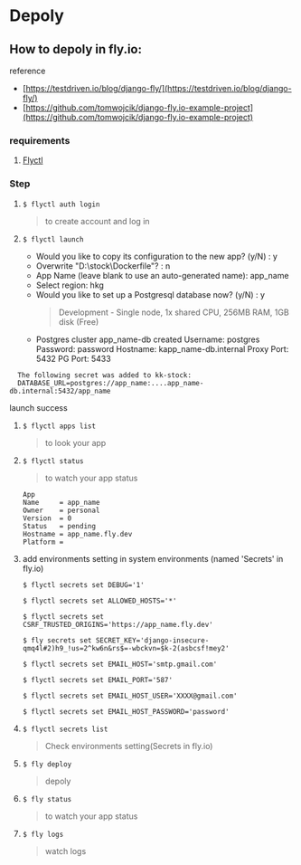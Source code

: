 # Depoly

## How to depoly in fly.io:

reference
*  [https://testdriven.io/blog/django-fly/](https://testdriven.io/blog/django-fly/)
* [https://github.com/tomwojcik/django-fly.io-example-project](https://github.com/tomwojcik/django-fly.io-example-project)


### requirements

1. [Flyctl](https://fly.io/docs/flyctl/installing/)

### Step
1.  ```$ flyctl auth login```
    > to create account and log in 


1. ```$ flyctl launch```
    
    * Would you like to copy its configuration to the new app? (y/N) : y
    * Overwrite "D:\stock\Dockerfile"? : n
    * App Name (leave blank to use an auto-generated name): app_name
    * Select region: hkg
    * Would you like to set up a Postgresql database now? (y/N) : y
        > Development - Single node, 1x shared CPU, 256MB RAM, 1GB disk (Free)
    * Postgres cluster app_name-db created
  Username:    postgres
  Password:    password
  Hostname:    kapp_name-db.internal
  Proxy Port:  5432
  PG Port: 5433
```
  The following secret was added to kk-stock:
  DATABASE_URL=postgres://app_name:....app_name-db.internal:5432/app_name
```

  launch success

1. ```$ flyctl apps list```
    > to look your app

1. ```$ flyctl status```
    > to watch your app status
    ```
    App
    Name     = app_name
    Owner    = personal
    Version  = 0
    Status   = pending
    Hostname = app_name.fly.dev
    Platform =
    ```


1. add environments setting in system environments (named 'Secrets' in fly.io)

    ```$ flyctl secrets set DEBUG='1'```

    ```$ flyctl secrets set ALLOWED_HOSTS='*'```

    ```$ flyctl secrets set CSRF_TRUSTED_ORIGINS='https://app_name.fly.dev'```

    ```$ fly secrets set SECRET_KEY='django-insecure-qmq4l#2)h9_!us=2^kw6n&rs$=-wbckvn=$k-2(asbcsf!mey2'```

    ```$ flyctl secrets set EMAIL_HOST='smtp.gmail.com' ```

    ```$ flyctl secrets set EMAIL_PORT='587' ```

    ```$ flyctl secrets set EMAIL_HOST_USER='XXXX@gmail.com' ```

    ```$ flyctl secrets set EMAIL_HOST_PASSWORD='password' ```

1. ```$ flyctl secrets list```
    > Check environments setting(Secrets in fly.io)

1. ```$ fly deploy ```
    > depoly

1. ```$ fly status```
    > to watch your app status

1. ```$ fly logs```
    > watch logs